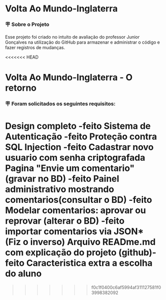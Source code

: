 # Volta Ao Mundo-Inglaterra



### 🪧 Sobre o Projeto

Esse projeto foi criado no intuito de avaliação do professor Junior Gonçalves na  utilização do GitHub para armazenar e administrar o código e fazer  registros de mudanças. 

<<<<<<< HEAD
# Volta Ao Mundo-Inglaterra - O retorno 

### 🪧 Foram solicitados os seguintes requisitos:

Design completo -feito
Sistema de Autenticação -feito
Proteção contra SQL Injection -feito
Cadastrar novo usuario com senha criptografada
Pagina "Envie um comentario"(gravar no BD) -feito
Painel administrativo mostrando comentarios(consultar o BD) -feito
Modelar comentarios: aprovar ou reprovar (alterar o BD) -feito
importar comentarios via JSON* (Fiz o inverso)
Arquivo READme.md com explicação do projeto (github)-feito
Caracteristica extra a escolha do aluno
=======
>>>>>>> f0c1f0400c6af5994af311127581f03998382092
